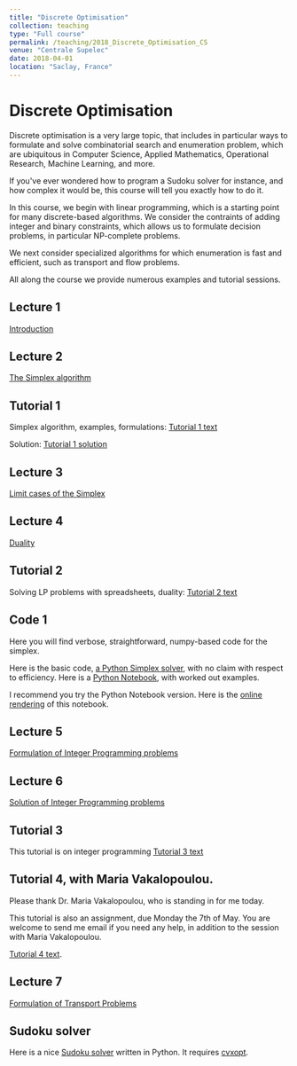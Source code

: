 ```yaml
---
title: "Discrete Optimisation"
collection: teaching
type: "Full course"
permalink: /teaching/2018_Discrete_Optimisation_CS
venue: "Centrale Supelec"
date: 2018-04-01
location: "Saclay, France"
---
```


Discrete Optimisation
===============

Discrete optimisation is a very large topic, that includes in particular
ways to formulate and solve combinatorial search and enumeration problem, which
are ubiquitous in Computer Science, Applied Mathematics, Operational
Research, Machine Learning, and more.

If you've ever wondered how to program a Sudoku solver for instance,
and how complex it would be, this course will tell you exactly how to
do it.

In this course, we begin with linear programming, which is a starting
point for many discrete-based algorithms. We consider the contraints
of adding integer and binary constraints, which allows us to formulate
decision problems, in particular NP-complete problems.

We next consider specialized algorithms for which enumeration is fast
and efficient, such as transport and flow problems.

All along the course we provide numerous examples and tutorial sessions.


Lecture 1
--------


[Introduction](/files/01_intro_optim_en.pdf)

Lecture 2
--------

[The Simplex algorithm](/files/02_simplexe_en.pdf)

Tutorial 1
--------

Simplex algorithm, examples, formulations: [Tutorial 1 text](/files/TD1-algo_en.pdf)

Solution: [Tutorial 1 solution](/files/TD1-solution.pdf)

Lecture 3
--------

[Limit cases of the Simplex](/files/03_limites_en.pdf)

Lecture 4
--------

[Duality](/files/04_duality_en.pdf)

Tutorial 2
--------

Solving LP problems with spreadsheets, duality:
[Tutorial 2 text](/files/TD2_optim_en.pdf)

Code 1
------

Here you will find verbose, straightforward, numpy-based code for the
simplex.

Here is the basic code, [a Python Simplex solver](/files/simplexe.py),
with no claim with respect to efficiency. Here is a 
[Python Notebook](/files/Simplexe.ipynb), with worked out examples.

I recommend you try the Python Notebook version. Here is the
[online rendering](https://nbviewer.jupyter.org/urls/hugues-talbot.github.io/files/Simplexe.ipynb)
of this notebook. 

Lecture 5
--------

[Formulation of Integer Programming problems](/files/05_ip_formulation_en.pdf)

Lecture 6
-------

[Solution of Integer Programming problems](/files/06_resolution_en.pdf)

Tutorial 3
--------

This tutorial is on integer programming
[Tutorial 3 text](/files/TD3-algo_en.pdf)


Tutorial 4, with Maria Vakalopoulou.
------------------------------

Please thank Dr. Maria Vakalopoulou, who is standing in for me today.

This tutorial is also an assignment, due Monday the 7th of May. You
are welcome to send me email if you need any help, in addition to the
session with Maria Vakalopoulou.

[Tutorial 4 text](/files/TD4_cs_en.pdf).

Lecture 7
-------

[Formulation of Transport Problems](/files/07_transport_formulation_en.pdf)

Sudoku solver
-----------

Here is a nice [Sudoku solver](/files/Sudoku_ilp.ipynb) written in Python. It requires
[cvxopt](http://cvxopt.org/install/index.html).



